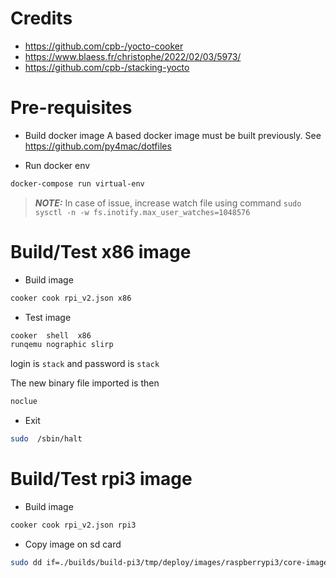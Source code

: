 # Credits
* https://github.com/cpb-/yocto-cooker
* https://www.blaess.fr/christophe/2022/02/03/5973/
* https://github.com/cpb-/stacking-yocto


# Pre-requisites

* Build docker image
A based docker image must be built previously. See https://github.com/py4mac/dotfiles

* Run docker env

```sh
docker-compose run virtual-env
```

> **_NOTE:_**  In case of issue, increase watch file using command ```sudo sysctl -n -w fs.inotify.max_user_watches=1048576```

# Build/Test x86 image

* Build image
```sh
cooker cook rpi_v2.json x86
```

* Test image
```sh
cooker  shell  x86
runqemu nographic slirp
```

login is `stack` and password is `stack`

The new binary file imported is then
```sh
noclue
```

* Exit
```sh
sudo  /sbin/halt
```


# Build/Test rpi3 image

* Build image
```sh
cooker cook rpi_v2.json rpi3
```

* Copy image on sd card
```sh
sudo dd if=./builds/build-pi3/tmp/deploy/images/raspberrypi3/core-image-base-raspberrypi3.rpi-sdimg of=/dev/sdd 
```
